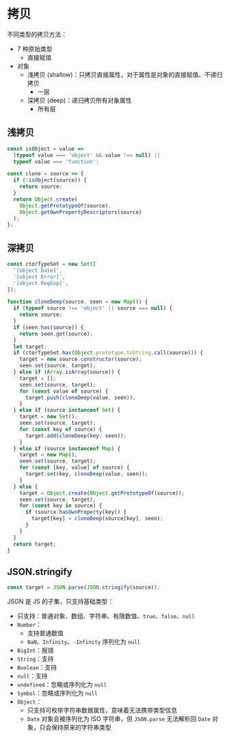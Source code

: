 # 拷贝

不同类型的拷贝方法：

- 7 种原始类型
  - 直接赋值
- 对象
  - 浅拷贝 (shallow)：只拷贝直接属性，对于属性是对象的直接赋值、不递归拷贝
    - 一层
  - 深拷贝 (deep)：递归拷贝所有对象属性
    - 所有层

## 浅拷贝

```js
const isObject = value =>
  (typeof value === 'object' && value !== null) ||
  typeof value === 'function';

const clone = source => {
  if (!isObject(source)) {
    return source;
  }
  return Object.create(
    Object.getPrototypeOf(source),
    Object.getOwnPropertyDescriptors(source)
  );
};
```

## 深拷贝

```js
const ctorTypeSet = new Set([
  '[object Date]',
  '[object Error]',
  '[object RegExp]',
]);

function cloneDeep(source, seen = new Map()) {
  if (typeof source !== 'object' || source === null) {
    return source;
  }
  if (seen.has(source)) {
    return seen.get(source);
  }
  let target;
  if (ctorTypeSet.has(Object.prototype.toString.call(source))) {
    target = new source.constructor(source);
    seen.set(source, target);
  } else if (Array.isArray(source)) {
    target = [];
    seen.set(source, target);
    for (const value of source) {
      target.push(cloneDeep(value, seen));
    }
  } else if (source instanceof Set) {
    target = new Set();
    seen.set(source, target);
    for (const key of source) {
      target.add(cloneDeep(key, seen));
    }
  } else if (source instanceof Map) {
    target = new Map();
    seen.set(source, target);
    for (const [key, value] of source) {
      target.set(key, cloneDeep(value, seen));
    }
  } else {
    target = Object.create(Object.getPrototypeOf(source));
    seen.set(source, target);
    for (const key in source) {
      if (source.hasOwnProperty(key)) {
        target[key] = cloneDeep(source[key], seen);
      }
    }
  }
  return target;
}
```

## JSON.stringify

```js
const target = JSON.parse(JSON.stringify(source));
```

JSON 是 JS 的子集，只支持基础类型：

- 只支持：普通对象、数组、字符串、有限数值、`true`、`false`、`null`
- `Number`：
  - 支持普通数值
  - `NaN`、`Infinity`、`-Infinity` 序列化为 `null`
- `BigInt`：报错
- `String`：支持
- `Boolean`：支持
- `null`：支持
- `undefined`：忽略或序列化为 `null`
- `Symbol`：忽略或序列化为 `null`
- `Object`：
  - 只支持可枚举字符串数据属性，意味着无法携带类型信息
  - `Date` 对象会被序列化为 ISO 字符串，但 `JSON.parse` 无法解析回 `Date` 对象，只会保持原来的字符串类型
